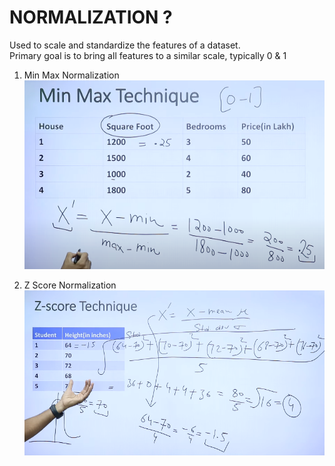 # NORMALIZATION ?
Used to scale and standardize the features of a dataset.  
Primary goal is to bring all features to a similar scale, typically 0 & 1

1. Min Max Normalization
![alt text](image-9.png)

2. Z Score Normalization
![alt text](image-10.png)